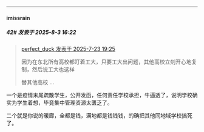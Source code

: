 ﻿
*****

####  imissrain  
##### 42#       发表于 2025-8-3 16:22

<blockquote><a href="httphttps://stage1st.com/2b/forum.php?mod=redirect&amp;goto=findpost&amp;pid=68145353&amp;ptid=2257149" target="_blank">perfect_duck 发表于 2025-7-23 19:25</a>

因为在东北所有高校都盯着工大，只要工大出问题，其他高校立刻开心地复制，然后说工大也这样

替其他高校 ...</blockquote>
一个是疫情末尾疏散学生，公开发函，任何责任学校承担，牛逼透了，说明学校确实为学生着想，毕竟集中管理资源太匮乏了。

二个就是你说的暖廊，全都是钱，满地都是钱钱钱，的确把其他同地域学校搞死了。

